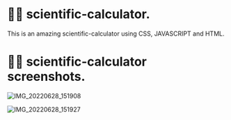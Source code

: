 #  :woman_technologist: scientific-calculator. 

This is an amazing scientific-calculator using CSS, JAVASCRIPT and HTML. 


#  :woman_technologist: scientific-calculator screenshots.


![IMG_20220628_151908](https://user-images.githubusercontent.com/92304590/176149575-fe1f9ca1-bcfd-478d-b3d8-008ade264b16.jpg)


![IMG_20220628_151927](https://user-images.githubusercontent.com/92304590/176149833-4f36b8bd-e455-4fbc-be13-2e9e020ec0f8.jpg) 

 

